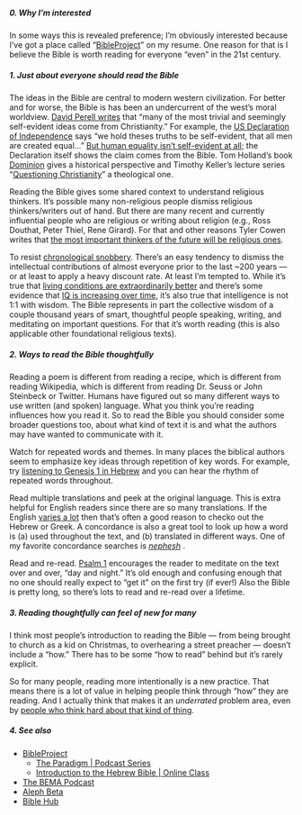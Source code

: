 ##### 0. Why I’m interested
In some ways this is revealed preference; I’m obviously interested because I’ve got a place called “[BibleProject](https://www.BibleProject.com)” on my resume. One reason for that is I believe the Bible is worth reading for everyone “even” in the 21st century.

##### 1. Just about everyone should read the Bible
The ideas in the Bible are central to modern western civilization. For better and for worse, the Bible is has been an undercurrent of the west’s moral worldview. [David Perell writes](https://perell.com/essay/the-book-you-need-to-read/) that “many of the most trivial and seemingly self-evident ideas come from Christianity.” For example, the [US Declaration of Independence](https://en.wikipedia.org/wiki/United_States_Declaration_of_Independence) says “we hold theses truths to be self-evident, that all men are created equal…” [But human equality isn’t self-evident at all](https://perell.com/essay/why-youre-christian/); the Declaration itself shows the claim comes from the Bible. Tom Holland’s book [Dominion]([](https://www.goodreads.com/book/show/43885149)) gives a historical perspective and Timothy Keller’s lecture series “[Questioning Christianity](https://qcpodcast.gospelinlife.com)” a theological one. 

Reading the Bible gives some shared context to understand religious thinkers. It’s possible many non-religious people dismiss religious thinkers/writers out of hand. But there are many recent and currently influential people who are religious or writing about religion (e.g., Ross Douthat, Peter Thiel, Rene Girard). For that and other reasons Tyler Cowen writes that [the most important thinkers of the future will be religious ones](https://marginalrevolution.com/marginalrevolution/2021/02/why-will-the-important-thinkers-of-the-future-be-religious-ones.html). 

To resist [chronological snobbery](https://en.wikipedia.org/wiki/Chronological_snobbery). There’s an easy tendency to dismiss the intellectual contributions of almost everyone prior to the last ~200 years — or at least to apply a heavy discount rate. At least I’m tempted to. While it’s true that [living conditions are extraordinarily better](https://ourworldindata.org/a-history-of-global-living-conditions) and there’s some evidence that [IQ is increasing over time](https://en.wikipedia.org/wiki/Flynn_effect), it’s also true that intelligence is not 1:1 with wisdom. The Bible represents in part the collective wisdom of a couple thousand years of smart, thoughtful people speaking, writing, and meditating on important questions. For that it’s worth reading (this is also applicable other foundational religious texts). 

##### 2. Ways to read the Bible thoughtfully
Reading a poem is different from reading a recipe, which is different from reading Wikipedia, which is different from reading Dr. Seuss or John Steinbeck or Twitter. Humans have figured out so many different ways to use written (and spoken) language. What you think you’re reading influences how you read it. So to read the Bible you should consider some broader questions too, about what kind of text it is and what the authors may have wanted to communicate with it. 

Watch for repeated words and themes. In many places the biblical authors seem to emphasize key ideas through repetition of key words. For example, try [listening to Genesis 1 in Hebrew](https://mechon-mamre.org/p/pt/pt0101.htm)  and you can hear the rhythm of repeated words throughout. 

Read multiple translations and peek at the original language. This is extra helpful for English readers since there are so many translations. If the English [varies a lot](https://biblehub.com/john/1-14.htm) then that’s often a good reason to checko out the Hebrew or Greek. A concordance is also a great tool to look up how a word is (a) used throughout the text, and (b) translated in different ways. One of my favorite concordance searches is [*nephesh*](https://biblehub.com/hebrew/strongs_5315.htm) . 

Read and re-read. [Psalm 1](https://biblehub.com/interlinear/psalms/1.htm) encourages the reader to meditate on the text over and over, “day and night.” It’s old enough and confusing enough that no one should really expect to “get it” on the first try (if ever!) Also the Bible is pretty long, so there’s lots to read and re-read over a lifetime. 

##### 3. Reading thoughtfully can feel of new for many
I think most people’s introduction to reading the Bible — from being brought to church as a kid on Christmas, to overhearing a street preacher — doesn’t include a “how.” There has to be some “how to read” behind but it’s rarely explicit. 

So for many people, reading more intentionally is a new practice. That means there is a lot of value in helping people think through “how” they are reading. And I actually think that makes it an *underrated* problem area, even by [people who think hard about that kind of thing](https://www.christiansforimpact.org/summary).

##### 4. See also 
- [BibleProject](https://bibleproject.com)
	- [The Paradigm | Podcast Series](https://bibleproject.com/podcast/series/paradigm/)
	- [Introduction to the Hebrew Bible | Online Class](https://bibleproject.com/classroom/overview/hebrew-bible-full-class/) 
- [The BEMA Podcast](https://www.bemadiscipleship.com/?season=1)
- [Aleph Beta](https://www.alephbeta.org)
- [Bible Hub](https://biblehub.com)